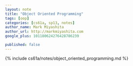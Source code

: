 ```yaml
---
layout: note
title: "Object Oriented Programming"
tags: [oop]
categories: [cs61a, sp13, notes]
author_name: Mark Miyashita
author_url: http://markmiyashita.com
google_plus: 101180624276428786239

published: false
---
```


{% include cs61a/notes/object_oriented_programming.md %}